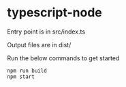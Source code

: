 # typescript-node

Entry point is in src/index.ts

Output files are in dist/

Run the below commands to get started
```shell
npm run build
npm start
```